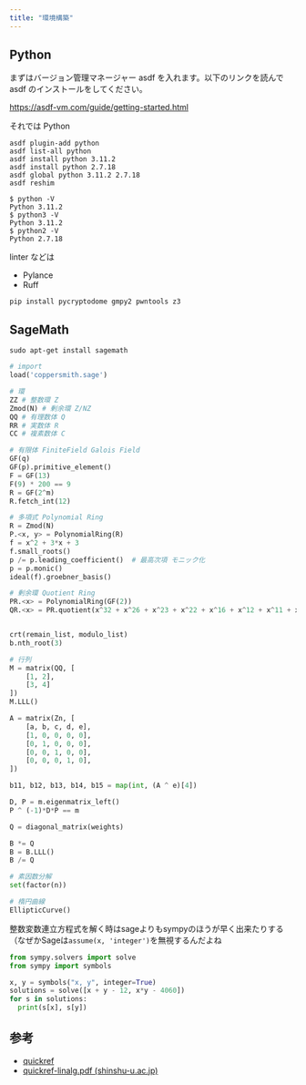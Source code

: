 ```yaml
---
title: "環境構築"
---
```


## Python
まずはバージョン管理マネージャー asdf を入れます。以下のリンクを読んで asdf のインストールをしてください。

https://asdf-vm.com/guide/getting-started.html

それでは Python

```shell
asdf plugin-add python
asdf list-all python
asdf install python 3.11.2
asdf install python 2.7.18
asdf global python 3.11.2 2.7.18
asdf reshim
```

```shell
$ python -V
Python 3.11.2
$ python3 -V
Python 3.11.2
$ python2 -V
Python 2.7.18
```

linter などは
- Pylance
- Ruff

```shell
pip install pycryptodome gmpy2 pwntools z3
```

## SageMath

```shell
sudo apt-get install sagemath
```

```python
# import
load('coppersmith.sage')

# 環
ZZ # 整数環 Z
Zmod(N) # 剰余環 Z/NZ
QQ # 有理数体 Q
RR # 実数体 R
CC # 複素数体 C

# 有限体 FiniteField Galois Field
GF(q)
GF(p).primitive_element()
F = GF(13)
F(9) * 200 == 9
R = GF(2^m)
R.fetch_int(12)

# 多項式 Polynomial Ring
R = Zmod(N)
P.<x, y> = PolynomialRing(R)
f = x^2 + 3*x + 3
f.small_roots()
p /= p.leading_coefficient()  # 最高次項 モニック化
p = p.monic()
ideal(f).groebner_basis()

# 剰余環 Quotient Ring
PR.<x> = PolynomialRing(GF(2))
QR.<x> = PR.quotient(x^32 + x^26 + x^23 + x^22 + x^16 + x^12 + x^11 + x^10 + x^8 + x^7 + x^5 + x^4 + x^2 + x^ + 1)


crt(remain_list, modulo_list)
b.nth_root(3)

# 行列
M = matrix(QQ, [
    [1, 2],
    [3, 4]
])
M.LLL()

A = matrix(Zn, [
    [a, b, c, d, e],
    [1, 0, 0, 0, 0],
    [0, 1, 0, 0, 0],
    [0, 0, 1, 0, 0],
    [0, 0, 0, 1, 0],
])

b11, b12, b13, b14, b15 = map(int, (A ^ e)[4])

D, P = m.eigenmatrix_left()
P ^ (-1)*D*P == m

Q = diagonal_matrix(weights)

B *= Q
B = B.LLL()
B /= Q

# 素因数分解
set(factor(n))

# 楕円曲線
EllipticCurve()
```

整数変数連立方程式を解く時はsageよりもsympyのほうが早く出来たりする（なぜかSageは`assume(x, 'integer')`を無視するんだよね

```python
from sympy.solvers import solve
from sympy import symbols

x, y = symbols("x, y", integer=True)
solutions = solve([x + y - 12, x*y - 4060])
for s in solutions:
  print(s[x], s[y])
```

## 参考
- [quickref](https://wiki.sagemath.org/quickref?action=AttachFile&do=get&target=quickref.pdf)
- [quickref-linalg.pdf (shinshu-u.ac.jp)](http://math.shinshu-u.ac.jp/~nu/nora/sage/doc/refcard/quickref-linalg/200905/ja-utf8/quickref-linalg.pdf)
